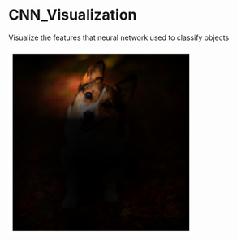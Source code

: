 # CNN_Visualization
Visualize the features that neural network used to classify objects

![image](https://github.com/WuPedin/CNN_Visualization/blob/master/Pembroke.PNG)

